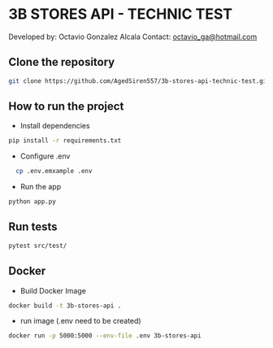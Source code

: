 # 3B STORES API - TECHNIC TEST

Developed by: Octavio Gonzalez Alcala
Contact: octavio_ga@hotmail.com

## Clone the repository

``` sh
git clone https://github.com/AgedSiren557/3b-stores-api-technic-test.git
```

## How to run the project

- Install dependencies

``` sh
pip install -r requirements.txt
```

- Configure .env

```bash
  cp .env.emxample .env
```

- Run the app

``` sh
python app.py
```

## Run tests

``` sh
pytest src/test/
```

## Docker

- Build Docker Image

``` sh
docker build -t 3b-stores-api .
```

- run image (.env need to be created)

``` sh
docker run -p 5000:5000 --env-file .env 3b-stores-api
```
